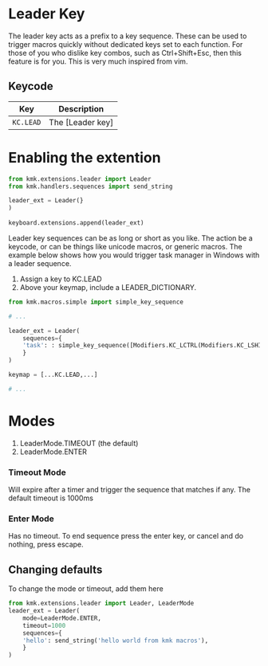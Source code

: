 # Leader Key
The leader key acts as a prefix to a key sequence. These can be used to trigger macros quickly
without dedicated keys set to each function. For those of you who dislike key combos, such as
Ctrl+Shift+Esc, then this feature is for you. This is very much inspired from vim.

## Keycode
|Key                    |Description                                                          |
|-----------------------|---------------------------------------------------------------------|
|`KC.LEAD`              |The [Leader key]                                                     |

# Enabling the extention
```python
from kmk.extensions.leader import Leader
from kmk.handlers.sequences import send_string

leader_ext = Leader(}
)
 
keyboard.extensions.append(leader_ext)

```

Leader key sequences can be as long or short as you like. The action be a keycode, or
can be things like unicode macros, or generic macros. The example below shows how you would
trigger task manager in Windows with a leader sequence.

1. Assign a key to KC.LEAD
2. Above your keymap, include a LEADER_DICTIONARY.

```python
from kmk.macros.simple import simple_key_sequence

# ...

leader_ext = Leader(
    sequences={
    'task': : simple_key_sequence([Modifiers.KC_LCTRL(Modifiers.KC_LSHIFT(Common.KC_ESC))])
    }
)

keymap = [...KC.LEAD,...]

# ...
```


# Modes
1. LeaderMode.TIMEOUT (the default)
2. LeaderMode.ENTER

### Timeout Mode
Will expire after a timer and trigger the sequence that matches if any. The default timeout is 1000ms

### Enter Mode
Has no timeout. To end sequence press the enter key, or cancel and do nothing, press escape.

## Changing defaults
To change the mode or timeout, add them here
```python
from kmk.extensions.leader import Leader, LeaderMode
leader_ext = Leader(
    mode=LeaderMode.ENTER,
    timeout=1000
    sequences={
    'hello': send_string('hello world from kmk macros'),
    }
)
```
